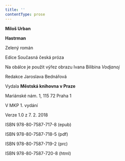 ```yaml
---
title: ''
contentType: prose
---
```


**Miloš Urban**

**Hastrman**

Zelený román

  

Edice Současná česká próza

  

Na obálce je použit výřez obrazu Ivana Bilibina _Vodjanoj_

  

Redakce Jaroslava Bednářová

  

Vydala **Městská knihovna v Praze**

  

Mariánské nám. 1, 115 72 Praha 1

  

V MKP 1. vydání

  

Verze 1.0 z 7. 2. 2018

  

ISBN 978-80-7587-717-8 (epub)

  

ISBN 978-80-7587-718-5 (pdf)

  

ISBN 978-80-7587-719-2 (prc)

  

ISBN 978-80-7587-720-8 (html)
